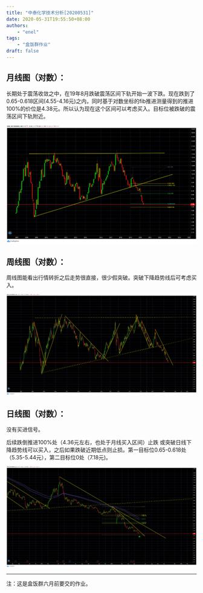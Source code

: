 ```yaml
---
title: "中泰化学技术分析[20200531]"
date: 2020-05-31T19:55:50+08:00
authors:
    - "enel"
tags:
    - "盒饭群作业"
draft: false
---
```

## 月线图（对数）：

长期处于震荡收敛之中，在19年8月跌破震荡区间下轨开始一波下跌。现在跌到了 0.65-0.618区间(4.55-4.16元)之内，同时基于对数坐标的fib推进测量得到的推进100%的价位是4.38元。所以认为现在这个区间可以考虑买入。目标位被跌破的震荡区间下轨附近。

![月线（对数）](/img/2020-05-31-中泰化学月线.webp)

## 周线图（对数）：

周线图能看出行情转折之后走势很直接，很少假突破。突破下降趋势线后可考虑买入。

![周线（对数）](/img/2020-05-31-中泰化学周线.webp)

## 日线图（对数）：

没有买进信号。

后续跌倒推进100%处（4.36元左右，也处于月线买入区间）止跌 或突破日线下降趋势线可以买入，之后如果跌破近期低点则止损。第一目标位0.65-0.618处（5.35-5.44元），第二目标位0处（7.18元)。

![日线（对数）](/img/2020-05-31-中泰化学日线.webp)

---
注：这是盒饭群六月前要交的作业。
